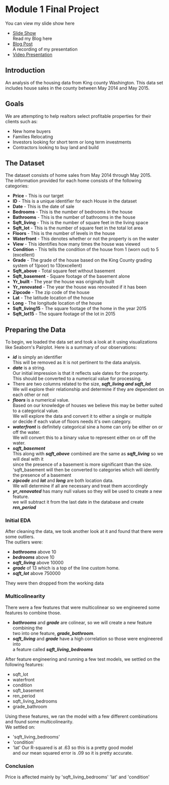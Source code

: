 # Module 1 Final Project
You can view my slide show here   
* [Slide Show](https://docs.google.com/presentation/d/1ITFa71krhKkX4C8HIySYpUEuFkMvZifwNCHB182ttTc/edit?usp=sharing)  
Read my Blog here
* [Blog Post](https://medium.com/@cheffrey2000/mod-1-f26abf067969?sk=8dcf906c09791da4a675887cb6d96a55)  
A recording of my presentation
* [Video Presentation](https://youtu.be/0_oIYsPWQ5I)  

## Introduction

An analysis of the housing data from King county Washington.  This data set includes house sales in the county between May 2014 and May 2015.

## Goals
We are attempting to help realtors select profitable properties for their clients such as:
* New home buyers
* Families Relocating
* Investors looking for short term or long term investments
* Contractors looking to buy land and build


## The Dataset

The dataset consists of home sales from May 2014 through May 2015.  
The information provided for each home consists of the following categories:  
- **Price** - This is our target  
- **ID** - This is a unique identifier for each House in the dataset  
- **Date** - This is the date of sale  
- **Bedrooms** - This is the number of bedrooms in the house  
- **Bathrooms** - This is the number of bathrooms in the house  
- **Sqft_living** - This is the number of square feet in the living space  
- **Sqft_lot** - This is the number of square feet in the total lot area  
- **Floors** - This is the number of levels in the house  
- **Waterfront** - This denotes whether or not the property is on the water  
- **View** - This identifies how many times the house was viewed  
- **Condition** - This tells the condition of the house from 1 (worn out) to 5 (excellent)  
- **Grade** - The grade of the house based on the King County grading system of 1(poor) to 13(excellent)  
- **Sqft_above** - Total square feet without basement  
- **Sqft_basement** - Square footage of the basement alone  
- **Yr_built** - The year the house was originally built  
- **Yr_renovated** - The year the house was renovated if it has been  
- **Zipcode** - The zip code of the house  
- **Lat** - The latitude location of the house  
- **Long** - The longitude location of the house  
- **Sqft_living15** - The square footage of the home in the year 2015  
- **Sqft_lot15** - The square footage of the lot in 2015  


## Preparing the Data
To begin, we loaded the data set and took a look at it using visualizations like Seaborn's Pairplot.
Here is a summary of our observations:

- __*id*__ is simply an identifier<br>
    This will be removed as it is not pertinent to the data analysis.<br>
- __*date*__ is a string.<br>
    Our initial impression is that it reflects sale dates for the property.<br>
    This should be converted to a numerical value for processing.<br>
- There are two columns related to the size, __*sqft_living and sqft_lot*__ <br>
    We will explore their relationship and determine if they are dependent on each other or not<br>
- __*floors*__ is a numerical value.<br>
    Based on our knowledge of houses we believe this may be better suited to a categorical value.<br>
    We will explore the data and convert it to either a single or multiple<br> 
    or decide if each value of floors needs it's own category.<br>
- __*waterfront*__ is definitely categorical sine a home can only be either on or off the water.<br>
    We will convert this to a binary value to represent either on or off the water.<br>
- __*sqft_basement*__ <br>
    This along with __*sqft_above*__ combined are the same as __*sqft_living*__ so we will deal with it<br>
    since the presence of a basement is more significant than the size.<br>
    'sqft_basement will then be converted to categories which will identify the presence of a basement<br>
- __*zipcode*__ and __*lat*__ and __*long*__ are both location data.<br>
    We will determine if all are necessary and treat them accordingly<br>
- __*yr_renovated*__ has many null values so they will be used to create a new feature.<br>
    we will subtract it from the last date in the database and create __*ren_period*__

### Initial EDA
After cleaning the data, we took another look at it and found that there were some outliers.  
The outliers were:
- __*bathrooms*__ above 10
- __*bedrooms*__ above 10
- __*sqft_living*__ above 10000
- __*grade*__ of 13 which is a top of the line custom home.  
- __*sqft_lot*__ above 750000

They were then dropped from the working data

### Multicolinearity  

There were a few features that were multicolinear so we engineered some features to combine those.
- __*bathrooms*__ and __*grade*__ are colinear, so we will create a new feature combining the  
two into one feature, __*grade_bathroom*__.
- __*sqft_living*__ and __*grade*__ have a high correlation so those were engineered into  
     a feature called __*sqft_living_bedrooms*__

After feature engineering and running a few test models, we settled on the following features:
- sqft_lot
- waterfront
- condition
- sqft_basement
- ren_period
- sqft_living_bedrooms
- grade_bathroom


Using these features, we ran the model with a few different combinations and found some multicolinearity.  
We settled on:
- 'sqft_living_bedrooms'
- 'condition'
- 'lat'
Our R-squared is at .63 so this is a pretty good model  
and our mean squared error is .09 so it is pretty accurate. 

### Conclusion
Price is affected mainly by 'sqft_living_bedrooms' 'lat' and 'condition'
